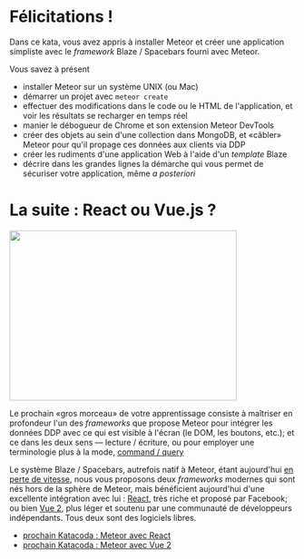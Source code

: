 # Félicitations !

Dans ce kata, vous avez appris à installer Meteor et créer une
application simpliste avec le *framework* Blaze / Spacebars fourni
avec Meteor.

Vous savez à présent
- installer Meteor sur un système UNIX (ou Mac)
- démarrer un projet avec `meteor create`
- effectuer des modifications dans le code ou le HTML de l'application, et voir les résultats se recharger en temps réel
- manier le débogueur de Chrome et son extension Meteor DevTools
- créer des objets au sein d'une collection dans MongoDB, et «câbler» Meteor pour qu'il propage ces données aux clients via DDP
- créer les rudiments d'une application Web à l'aide d'un *template* Blaze
- décrire dans les grandes lignes la démarche qui vous permet de sécuriser votre application, même *a posteriori*

# La suite : React ou Vue.js ?

<img src="https://notyour9to5.files.wordpress.com/2013/05/fork-in-train-track.jpg" height=300 width=400>

Le prochain «gros morceau» de votre apprentissage consiste à maîtriser
en profondeur l'un des *frameworks* que propose Meteor pour intégrer
les données DDP avec ce qui est visible à l'écran (le DOM, les
boutons, etc.); et ce dans les deux sens — lecture / écriture, ou pour
employer une terminologie plus à la mode, [command /
query](https://en.wikipedia.org/wiki/Command%E2%80%93query_separation)

Le système Blaze / Spacebars, autrefois natif à Meteor, étant
aujourd'hui [en perte de
vitesse](http://www.discovermeteor.com/blog/blaze-react-meteor/), nous
vous proposons deux *frameworks* modernes qui sont nés hors de la
sphère de Meteor, mais bénéficient aujourd'hui d'une excellente
intégration avec lui : [React](https://reactjs.org), très riche et
proposé par Facebook; ou bien [Vue 2](https://vuejs.org), plus léger
et soutenu par une communauté de développeurs indépendants. Tous deux
sont des logiciels libres.

- [prochain Katacoda : Meteor avec React](https://katacoda.com/domq/scenarios/meteor-react)
- [prochain Katacoda : Meteor avec Vue 2](https://katacoda.com/domq/scenarios/meteor-vue2)
